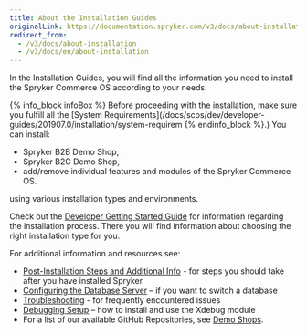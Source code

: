 ```yaml
---
title: About the Installation Guides
originalLink: https://documentation.spryker.com/v3/docs/about-installation
redirect_from:
  - /v3/docs/about-installation
  - /v3/docs/en/about-installation
---
```


In the Installation Guides, you will find all the information you need to install the Spryker Commerce OS according to your needs.

{% info_block infoBox %}
Before proceeding with the installation, make sure you fulfill all the [System Requirements](/docs/scos/dev/developer-guides/201907.0/installation/system-requirem
{% endinfo_block %}.)
You can install:

* Spryker B2B Demo Shop,
* Spryker B2C Demo Shop,
* add/remove individual features and modules of the Spryker Commerce OS.

using various installation types and environments.
 
Check out the [Developer Getting Started Guide](/docs/scos/dev/developer-guides/201907.0/dev-getting-sta) for information regarding the installation process. There you will find information about choosing the right installation type for you.

For additional information and resources see:

* [Post-Installation Steps and Additional Info](/docs/scos/dev/developer-guides/201907.0/installation/post-installati) - for steps you should take after you have installed Spryker
* [Configuring the Database Server](/docs/scos/dev/developer-guides/201907.0/installation/configure-datab) – if you want to switch a database
* [Troubleshooting](https://documentation.spryker.com/v3/docs/troubleshooting) - for frequently encountered issues
* [Debugging Setup](/docs/scos/dev/developer-guides/201907.0/installation/debugging/debugging-setup) – how to install and use the Xdebug module
* For a list of our available GitHub Repositories, see [Demo Shops](/docs/scos/dev/about-spryker/201907.0/demoshops).
